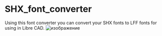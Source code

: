 # SHX_font_converter
Using this font converter you can convert your SHX fonts to LFF fonts for using in Libre CAD.
![изображение](https://user-images.githubusercontent.com/1897024/212569891-d7cf1b63-e9af-4985-b534-8a021d958d03.png)
